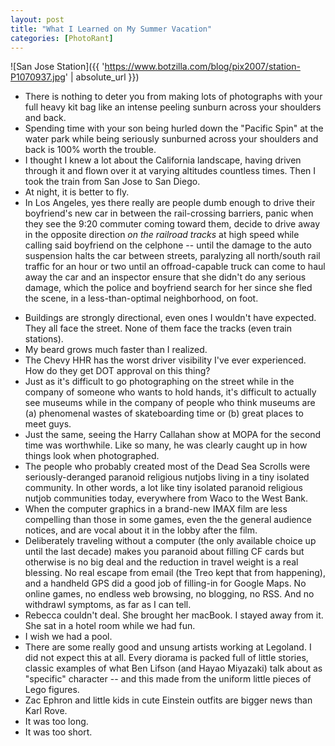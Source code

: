 ```yaml
---
layout: post
title: "What I Learned on My Summer Vacation"
categories: [PhotoRant]
---
```

![San Jose Station]({{ 'https://www.botzilla.com/blog/pix2007/station-P1070937.jpg' | absolute_url }})

* There is nothing to deter you from making lots of photographs with your full heavy kit bag like an intense peeling sunburn across your shoulders and back.
* Spending time with your son being hurled down the "Pacific Spin" at the water park while being seriously sunburned across your shoulders and back is 100% worth the trouble.
* I thought I knew a lot about the California landscape, having driven through it and flown over it at varying altitudes countless times. Then I took the train from San Jose to San Diego.
* At night, it is better to fly.
* In Los Angeles, yes there really are people dumb enough to drive their boyfriend's new car in between the rail-crossing barriers, panic when they see the 9:20 commuter coming toward them, decide to drive away in the opposite direction <i>on the railroad tracks</i> at high speed while calling said boyfriend on the celphone -- until the damage to the auto suspension halts the car between streets, paralyzing all north/south rail traffic for an hour or two  until an offroad-capable truck can come to haul away the car and an inspector ensure that she didn't do any serious damage, which the police and boyfriend search for her since she fled the scene, in a less-than-optimal neighborhood, on foot.
<!--more-->
* Buildings are strongly directional, even ones I wouldn't have expected. They all face the street. None of them face the tracks (even train stations).
* My beard grows much faster than I realized.
* The Chevy HHR has the worst driver visibility I've ever experienced. How do they get DOT approval on this thing?
* Just as it's difficult to go photographing on the street while in the company of someone who wants to hold hands, it's difficult to actually see museums while in the company of people who think museums are (a) phenomenal wastes of skateboarding time or (b) great places to meet guys.
* Just the same, seeing the Harry Callahan show at MOPA for the second time was worthwhile. Like so many, he was clearly caught up in how things look when photographed.
* The people who probably created most of the Dead Sea Scrolls were seriously-deranged paranoid religious nutjobs living in a tiny isolated community. In other words, a lot like tiny isolated paranoid religious nutjob communities today, everywhere from Waco to the West Bank.
* When the computer graphics in a brand-new IMAX film are less compelling than those in some games, even the the general audience notices, and are vocal about it in the lobby after the film.
* Deliberately traveling without a computer (the only available choice up until the last decade) makes you paranoid about filling CF cards but otherwise is no big deal and the reduction in travel weight is a real blessing. No real escape from email (the Treo kept that from happening), and a handheld GPS did a good job of filling-in for Google Maps. No online games, no endless web browsing, no blogging, no RSS. And no withdrawl symptoms, as far as I can tell.
* Rebecca couldn't deal. She brought her macBook. I stayed away from it. She sat in a hotel room while we had fun.
* I wish we had a pool.
* There are some really good and unsung artists working at Legoland. I did not expect this at all. Every diorama is packed full of little stories, classic examples of what Ben Lifson (and Hayao Miyazaki) talk about as "specific" character -- and this made from the uniform little pieces of Lego figures.
* Zac Ephron and little kids in cute Einstein outfits are bigger news than Karl Rove.
* It was too long.
* It was too short.

